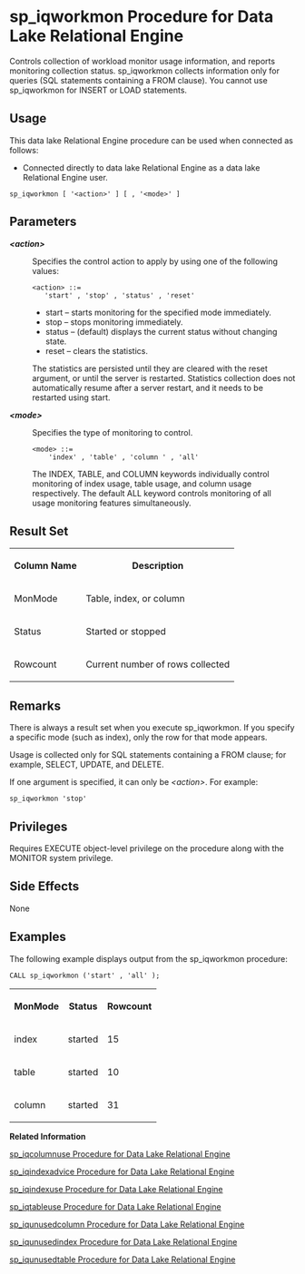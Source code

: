 <!-- loioa5c13d2284f2101582a2d95ea5541a11 -->

# sp\_iqworkmon Procedure for Data Lake Relational Engine

Controls collection of workload monitor usage information, and reports monitoring collection status. sp\_iqworkmon collects information only for queries \(SQL statements containing a FROM clause\). You cannot use sp\_iqworkmon for INSERT or LOAD statements.



<a name="loioa5c13d2284f2101582a2d95ea5541a11__section_umy_gqn_14b"/>

## Usage

This data lake Relational Engine procedure can be used when connected as follows:

-   Connected directly to data lake Relational Engine as a data lake Relational Engine user.



```
sp_iqworkmon [ '<action>' ] [ , '<mode>' ]
```



<a name="loioa5c13d2284f2101582a2d95ea5541a11__section_h5b_n3m_nbb"/>

## Parameters


<dl>
<dt><b>

*<action\>*

</b></dt>
<dd>

Specifies the control action to apply by using one of the following values:

```
<action> ::=
   'start' , 'stop' , 'status' , 'reset'
```

-   start – starts monitoring for the specified mode immediately.
-   stop – stops monitoring immediately.
-   status – \(default\) displays the current status without changing state.
-   reset – clears the statistics.

The statistics are persisted until they are cleared with the reset argument, or until the server is restarted. Statistics collection does not automatically resume after a server restart, and it needs to be restarted using start.



</dd><dt><b>

*<mode\>*

</b></dt>
<dd>

Specifies the type of monitoring to control.

```
<mode> ::=
    'index' , 'table' , 'column ' , 'all'
```

The INDEX, TABLE, and COLUMN keywords individually control monitoring of index usage, table usage, and column usage respectively. The default ALL keyword controls monitoring of all usage monitoring features simultaneously.



</dd>
</dl>



<a name="loioa5c13d2284f2101582a2d95ea5541a11__section_tb1_m3m_nbb"/>

## Result Set


<table>
<tr>
<th valign="top">

Column Name

</th>
<th valign="top">

Description

</th>
</tr>
<tr>
<td valign="top">

MonMode

</td>
<td valign="top">

Table, index, or column

</td>
</tr>
<tr>
<td valign="top">

Status

</td>
<td valign="top">

Started or stopped

</td>
</tr>
<tr>
<td valign="top">

Rowcount

</td>
<td valign="top">

Current number of rows collected

</td>
</tr>
</table>



<a name="loioa5c13d2284f2101582a2d95ea5541a11__iq_refbb_1860"/>

## Remarks

There is always a result set when you execute sp\_iqworkmon. If you specify a specific mode \(such as index\), only the row for that mode appears.

Usage is collected only for SQL statements containing a FROM clause; for example, SELECT, UPDATE, and DELETE.

If one argument is specified, it can only be *<action\>*. For example:

```
sp_iqworkmon 'stop'
```



<a name="loioa5c13d2284f2101582a2d95ea5541a11__iq_refbb_1859"/>

## Privileges

Requires EXECUTE object-level privilege on the procedure along with the MONITOR system privilege.



## Side Effects

None



<a name="loioa5c13d2284f2101582a2d95ea5541a11__iq_refbb_1863"/>

## Examples

The following example displays output from the sp\_iqworkmon procedure:

```
CALL sp_iqworkmon ('start' , 'all' );
```


<table>
<tr>
<th valign="top">

MonMode

</th>
<th valign="top">

Status

</th>
<th valign="top">

Rowcount

</th>
</tr>
<tr>
<td valign="top">

index

</td>
<td valign="top">

started

</td>
<td valign="top">

15

</td>
</tr>
<tr>
<td valign="top">

table

</td>
<td valign="top">

started

</td>
<td valign="top">

10

</td>
</tr>
<tr>
<td valign="top">

column

</td>
<td valign="top">

started

</td>
<td valign="top">

31

</td>
</tr>
</table>

**Related Information**  


[sp\_iqcolumnuse Procedure for Data Lake Relational Engine](sp-iqcolumnuse-procedure-for-data-lake-relational-engine-a59fb88.md "Reports detailed usage information for columns accessed by the workload.")

[sp\_iqindexadvice Procedure for Data Lake Relational Engine](sp-iqindexadvice-procedure-for-data-lake-relational-engine-a5ab8bc.md "Displays stored index advice messages. Optionally clears advice storage.")

[sp\_iqindexuse Procedure for Data Lake Relational Engine](sp-iqindexuse-procedure-for-data-lake-relational-engine-a5ae206.md "Reports detailed usage information for secondary (non-FP) indexes accessed by the workload.")

[sp\_iqtableuse Procedure for Data Lake Relational Engine](sp-iqtableuse-procedure-for-data-lake-relational-engine-a5bae03.md "Reports detailed usage information for tables accessed by the workload.")

[sp\_iqunusedcolumn Procedure for Data Lake Relational Engine](sp-iqunusedcolumn-procedure-for-data-lake-relational-engine-a5bbef3.md "Reports columns that were not referenced by the workload.")

[sp\_iqunusedindex Procedure for Data Lake Relational Engine](sp-iqunusedindex-procedure-for-data-lake-relational-engine-a5bc6ce.md "Reports secondary (non-FP) indexes that were not referenced by the workload.")

[sp\_iqunusedtable Procedure for Data Lake Relational Engine](sp-iqunusedtable-procedure-for-data-lake-relational-engine-a5bced3.md "Reports tables that were not referenced by the workload.")

